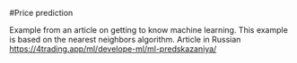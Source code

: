 #Price prediction

Example from an article on getting to know machine learning. This example is based on the nearest neighbors algorithm.
Article in Russian https://4trading.app/ml/develope-ml/ml-predskazaniya/